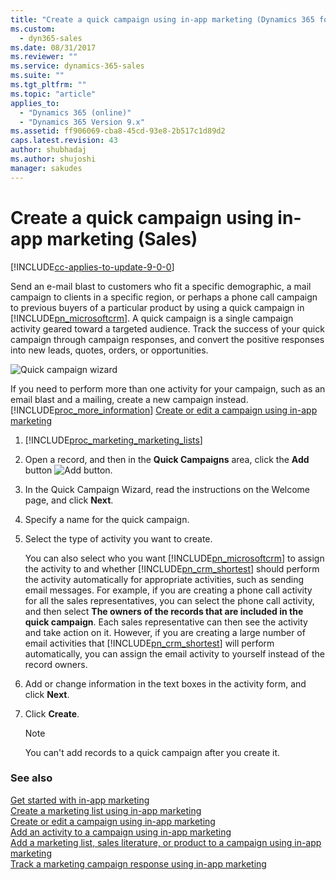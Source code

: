 ```yaml
---
title: "Create a quick campaign using in-app marketing (Dynamics 365 for Sales) | MicrosoftDocs"
ms.custom:
  - dyn365-sales
ms.date: 08/31/2017
ms.reviewer: ""
ms.service: dynamics-365-sales
ms.suite: ""
ms.tgt_pltfrm: ""
ms.topic: "article"
applies_to: 
  - "Dynamics 365 (online)"
  - "Dynamics 365 Version 9.x"
ms.assetid: ff906069-cba8-45cd-93e8-2b517c1d89d2
caps.latest.revision: 43
author: shubhadaj
ms.author: shujoshi
manager: sakudes
---
```

# Create a quick campaign using in-app marketing (Sales)

[!INCLUDE[cc-applies-to-update-9-0-0](../includes/cc_applies_to_update_9_0_0.md)]

Send an e-mail blast to customers who fit a specific demographic, a mail campaign to clients in a specific region, or perhaps a phone call campaign to previous buyers of a particular product by using a quick campaign in [!INCLUDE[pn_microsoftcrm](../includes/pn-dynamics-crm.md)]. A quick campaign is a single campaign activity geared toward a targeted audience. Track the success of your quick campaign through campaign responses, and convert the positive responses into new leads, quotes, orders, or opportunities.  
  
 ![Quick campaign wizard](../sales-enterprise/media/quick-campaign-wizard.png "Quick campaign wizard")  
  
 If you need to perform more than one activity for your campaign, such as an email blast and a mailing, create a new campaign instead. [!INCLUDE[proc_more_information](../includes/proc-more-information.md)] [Create or edit a campaign using in-app marketing](../sales-enterprise/create-edit-campaign-using-app-marketing-sales.md)  
  
1. [!INCLUDE[proc_marketing_marketing_lists](../includes/proc-marketing-marketing-lists.md)]  
  
2.  Open a record, and then in the **Quick Campaigns** area, click the **Add** button ![Add button](../sales-enterprise/media/add-button.PNG "Add button").  
  
3.  In the Quick Campaign Wizard, read the instructions on the Welcome page, and click **Next**.  
  
4.  Specify a name for the quick campaign.  
  
5.  Select the type of activity you want to create.  
  
     You can also select who you want [!INCLUDE[pn_microsoftcrm](../includes/pn-dynamics-crm.md)] to assign the activity to and whether [!INCLUDE[pn_crm_shortest](../includes/pn-crm-shortest.md)] should perform the activity automatically for appropriate activities, such as sending email messages. For example, if you are creating a phone call activity for all the sales representatives, you can select the phone call activity, and then select **The owners of the records that are included in the quick campaign**. Each sales representative can then see the activity and take action on it. However, if you are creating a large number of email activities that [!INCLUDE[pn_crm_shortest](../includes/pn-crm-shortest.md)] will perform automatically, you can assign the email activity to yourself instead of the record owners.  
  
6.  Add or change information in the text boxes in the activity form, and click **Next**.  
  
7.  Click **Create**.  
  
    > [!NOTE]
    >  You can't add records to a quick campaign after you create it.  
 
  
### See also  
 [Get started with in-app marketing](../sales-enterprise/get-started-app-marketing-sales.md)   
 [Create a marketing list using in-app marketing](../sales-enterprise/create-marketing-list-using-app-marketing-sales.md)   
 [Create or edit a campaign using in-app marketing](../sales-enterprise/create-edit-campaign-using-app-marketing-sales.md)   
 [Add an activity to a campaign using in-app marketing](../sales-enterprise/add-activity-campaign-using-app-marketing-sales.md)   
 [Add a marketing list, sales literature, or product to a campaign using in-app marketing](../sales-enterprise/add-marketing-list-sales-literature-product-campaign-using-app-marketing-sales.md)   
 [Track a marketing campaign response using in-app marketing](../sales-enterprise/track-marketing-campaign-response-using-app-marketing-sales.md)   
 
